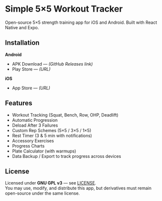 # Simple 5×5 Workout Tracker

Open-source 5×5 strength training app for iOS and Android. Built with React Native and Expo.

## Installation

**Android**

- APK Download — _(GitHub Releases link)_
- Play Store — _(URL)_

**iOS**

- App Store — _(URL)_

## Features

- Workout Tracking (Squat, Bench, Row, OHP, Deadlift)
- Automatic Progression
- Deload After 3 Failures
- Custom Rep Schemes (5×5 / 3×5 / 1×5)
- Rest Timer (3 & 5 min with notifications)
- Accessory Exercises
- Progress Charts
- Plate Calculator (with warmups)
- Data Backup / Export to track progress across devices

## License

Licensed under **GNU GPL v3** — see [LICENSE](LICENSE).  
You may use, modify, and distribute this app, but derivatives must remain open-source under the same license.
